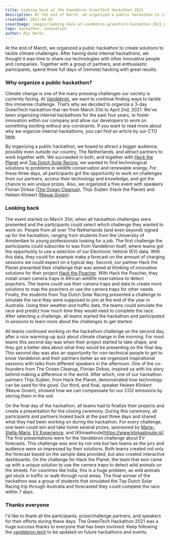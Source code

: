 ```yaml
---
title: Looking back at the Vandebron GreenTech Hackathon 2021 
description: At the end of March, we organized a public hackathon to create solutions to tackle climate challenges. After having done internal hackathons, we thought it was time to share our technologies with other innovative people and companies. 
createdAt: 2021-04-05
coverImage: images/looking-back-at-vandebron-greentech-hackathon-2021.png
tags: hackathon, innovation
author: Roy Derks
---
```


At the end of March, we organized a public hackathon to create solutions to tackle climate challenges. After having done internal hackathons, we thought it was time to share our technologies with other innovative people and companies. Together with a group of partners, and enthusiastic participants, spend three full days of (remote) hacking with great results.

### Why organize a public hackathon?

Climate change is one of the many pressing challenges our society is currently facing. At [Vandebron](https://vandebron.nl/), we want to continue finding ways to tackle this immense challenge. That’s why we decided to organize a 3-day GreenTech hackathon that ran from March 31st to April 2nd, 2021. We've been organizing internal hackathons for the past four years, to foster innovation within our company and allow our developers to work on something exciting without any constraints. If you want to read more about why we organize internal hackathons, you can find an article by our CTO [here](https://www.vandebron.tech/blog/power-regular-hackathons). 

By organizing a public hackathon, we hoped to attract a bigger audience, possibly even outside our country, The Netherlands, and attract partners to work together with. We succeeded in both, and together with [Hack the Planet](https://hack-the-planet.io/) and [Top Dutch Solar Racing](https://solarracing.nl/), we wanted to find technological solutions to problems in wildlife conservation and renewable energy. For these three days, all participants got the opportunity to work on challenges from our partners, access their technology and knowledge, and got the chance to win unique prizes. Also, we organized a free event with speakers Florian Dirkse ([The Ocean Cleanup](https://theoceancleanup.com/)), Thijs Suijten (Hack the Planet) and Heleen Klinkert ([Nieuw Groen](https://nieuw-groen.nl/)). 

### Looking back

The event started on March 31st, when all hackathon challenges were presented and the participants could select which challenge they wanted to work on. People from all over The Netherlands (and even beyond) signed up for the hackathon, ranging from students from the University of Amsterdam to young professionals looking for a job. The first challenge the participants could subscribe to was from Vandebron itself, where teams got the opportunity to use a selection of our Electronic Vehicle (EV) data. With this data, they could for example make a forecast on the amount of charging sessions we could expect on a typical day. Second, our partner Hack the Planet presented their challenge that was aimed at thinking of innovative solutions for their project [Hack the Poacher](https://www.hackthepoacher.com/). With Hack the Poacher, they install smart camera traps in African wildlife reservations to detect poachers. The teams could use their camera traps and data to create more solutions to map the poachers or use the camera traps for other needs. Finally, the students from Top Dutch Solar Racing presented a challenge to simulate the race they were supposed to join at the end of the year in Australia. Using their weather and traffic data, the teams could simulate the race and predict how much time they would need to complete the race. After selecting a challenge, all teams started the hackathon and participated in sessions to learn more about the challenges to get started.

All teams continued working on the hackathon challenge on the second day, after a nice warming-up quiz about climate change in the morning. For most teams this second day was when their project started to take shape, and they got a better idea about what they would be presenting on the final day. This second day was also an opportunity for non-technical people to get to know Vandebron and their partners better as we organized inspirational sessions with talks from different speakers in the afternoon. One of the co-founders from The Ocean Cleanup, Florian Dirkse, inspired us with his story behind making a difference in the world. After which, one of our hackathon partners Thijs Suijten, from Hack the Planet, demonstrated how technology can be used for the good. Our third, and final, speaker Heleen Klinkert (Nieuw Groen), showed how we can compensate for our CO2 emissions by storing them in the soil.

On the final day of the hackathon, all teams had to finalize their projects and create a presentation for the closing ceremony. During this ceremony, all participants and partners looked back at the past three days and shared what they had been working on during the hackathon. For every challenge, one team could win and take home several prizes, sponsored by [Marie-Stella-Maris](https://marie-stella-maris.com/), [EV Experience](https://evexperience.nl/), and [Klimaatroute]https://www.klimaatroute.nl/. The first presentations were for the Vandebron challenge about EV forecasts. This challenge was won by not one but two teams as the jury and audience were so impressed by their solutions. Both teams created not only the forecast based on the sample data provided, but also created interactive dashboards. On the challenge for Hack the Planet, the team that won came up with a unique solution to use the camera traps to detect wild animals on the streets. For countries like India, this is a huge problem, as wild animals get stuck in traffic or walk through rural areas. The final winner of the hackathon was a group of students that simulated the Top Dutch Solar Racing trip through Australia and forecasted they could complete the race within 7 days.

### Thanks everyone

I'd like to thank all the participants, prize/challenge partners, and speakers for their efforts during these days. The GreenTech Hackathon 2021 was a huge success thanks to everyone that has been involved. Keep following the [vandebron.tech](https://vandebron.tech) to be updated on future hackathons and events.
